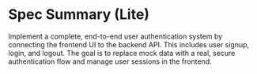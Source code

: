 # Spec Summary (Lite)

Implement a complete, end-to-end user authentication system by connecting the frontend UI to the backend API. This includes user signup, login, and logout. The goal is to replace mock data with a real, secure authentication flow and manage user sessions in the frontend.

